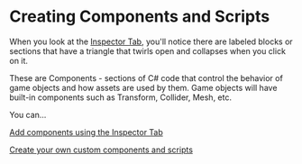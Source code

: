 # Creating Components and Scripts

When you look at the [Inspector Tab](../../the-unity-interface/the-tabs/inspector-tab.md), you'll notice there are labeled blocks or sections that have a triangle that twirls open and collapses when you click on it.

These are Components - sections of C\# code that control the behavior of game objects and how assets are used by them. Game objects will have built-in components such as Transform, Collider, Mesh, etc.

You can... 

[Add components using the Inspector Tab](using-inspector-tab.md)

[Create your own custom components and scripts](custom-components-and-scripts.md)



